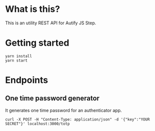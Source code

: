 # What is this?

This is an utility REST API for Autify JS Step.

# Getting started

```
yarn install
yarn start
```

# Endpoints

## One time password generator

It generates one time password for an authenticator app.

```
curl -X POST -H "Content-Type: application/json" -d '{"key":"YOUR SECRET"}' localhost:3000/totp
```

